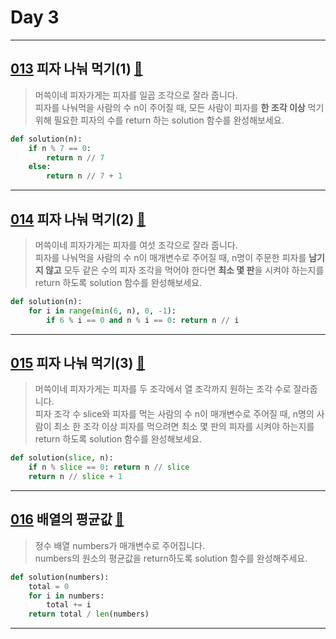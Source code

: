 # Day 3

---

## [013] 피자 나눠 먹기(1) [🔎][013]

> 머쓱이네 피자가게는 피자를 일곱 조각으로 잘라 줍니다.  
> 피자를 나눠먹을 사람의 수 n이 주어질 때, 모든 사람이 피자를
> **한 조각 이상** 먹기 위해 필요한 피자의 수를 return 하는 solution 함수를 완성해보세요.

```python
def solution(n):
    if n % 7 == 0:
        return n // 7
    else:
        return n // 7 + 1
```

---

## [014] 피자 나눠 먹기(2) [🔎][014]

> 머쓱이네 피자가게는 피자를 여섯 조각으로 잘라 줍니다.  
> 피자를 나눠먹을 사람의 수 n이 매개변수로 주어질 때, n명이 주문한 피자를
> **남기지 않고** 모두 같은 수의 피자 조각을 먹어야 한다면
> **최소 몇 판**을 시켜야 하는지를 return 하도록 solution 함수를 완성해보세요.

```python
def solution(n):
    for i in range(min(6, n), 0, -1):
        if 6 % i == 0 and n % i == 0: return n // i
```

---

## [015] 피자 나눠 먹기(3) [🔎][015]

> 머쓱이네 피자가게는 피자를 두 조각에서 열 조각까지 원하는 조각 수로 잘라줍니다.  
> 피자 조각 수 slice와 피자를 먹는 사람의 수 n이 매개변수로 주어질 때, n명의 사람이 최소 한 조각 이상 피자를 먹으려면 최소 몇 판의 피자를 시켜야 하는지를 return 하도록 solution 함수를 완성해보세요.

```python
def solution(slice, n):
    if n % slice == 0: return n // slice
    return n // slice + 1
```

---

## [016] 배열의 평균값 [🔎][016]

> 정수 배열 numbers가 매개변수로 주어집니다.  
> numbers의 원소의 평균값을 return하도록 solution 함수를 완성해주세요.

```python
def solution(numbers):
    total = 0
    for i in numbers:
        total += i
    return total / len(numbers)
```

---

[013]: https://school.programmers.co.kr/learn/courses/30/lessons/120814
[014]: https://school.programmers.co.kr/learn/courses/30/lessons/120815
[015]: https://school.programmers.co.kr/learn/courses/30/lessons/120816
[016]: https://school.programmers.co.kr/learn/courses/30/lessons/120817
